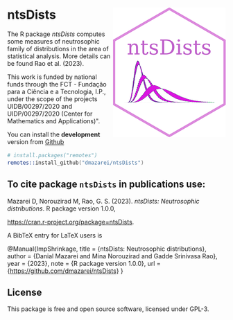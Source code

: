 ntsDists <img src="man/figures/logo.png" align="right" />
======================
<!---
[![R-CMD-check](https://github.com/mnrzrad/ImpShrinkage/actions/workflows/R-CMD-check.yaml/badge.svg)](https://github.com/mnrzrad/ImpShrinkage/actions/workflows/R-CMD-check.yaml)
[![CRAN_Status_Badge](https://www.r-pkg.org/badges/version/ntsDists)](https://cran.r-project.org/package=ntsDists)
[![Downloads per month](https://cranlogs.r-pkg.org/badges/ntsDists)](https://cran.r-project.org/package=ntsDists)
[![Total Downloads](https://cranlogs.r-pkg.org/badges/grand-total/ntsDists)](https://cran.r-project.org/package=ntsDists)
[![Licence](https://img.shields.io/badge/licence-GPL--3-blue.svg)](https://www.gnu.org/licenses/gpl-3.0.en.html)
-->

The R package *ntsDists* computes some measures of neutrosophic family of distributions in the area of statistical analysis. More details can be found Rao et al. (2023).

This work is funded by national funds through the FCT - Fundação para a Ciência e a Tecnologia, I.P., under the scope of the projects UIDB/00297/2020 and UIDP/00297/2020 (Center for Mathematics and Applications)".

<!---
## Installation
You can install the **stable** version from
[CRAN](https://cran.r-project.org/package=ntsDists).

```s
install.packages('ntsDists', dependencies = TRUE)
```
-->

You can install the **development** version from
[Github](https://github.com/dmazarei/ntsDists)

```s
# install.packages("remotes")
remotes::install_github("dmazarei/ntsDists")
```

## To cite package `ntsDists` in publications use:
  Mazarei D, Norouzirad M, Rao, G. S. (2023). _ntsDists: Neutrosophic distributions_. R package version 1.0.0,
  <!---
  <https://github.com/dmazarei/ntsDists>
  -->
  <https://cran.r-project.org/package=ntsDists>.

A BibTeX entry for LaTeX users is

  @Manual{ImpShrinkage,
    title = {ntsDists: Neutrosophic distributions},
    author = {Danial Mazarei and Mina Norouzirad and Gadde Srinivasa Rao},
    year = {2023},
    note = {R package version 1.0.0},
    <!---
    url = {https://cran.r-project.org/package=ntsDists}
    -->
    url = {https://github.com/dmazarei/ntsDists}
  }



## License

This package is free and open source software, licensed under GPL-3.

